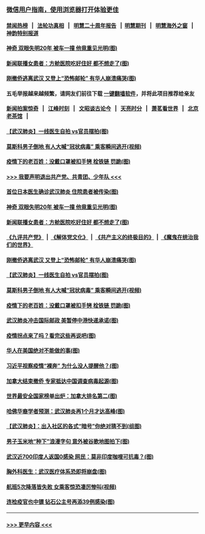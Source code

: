 ### [微信用户指南，使用浏览器打开体验更佳](https://github.com/gfw-breaker/banned-news1/blob/master/indexes/wechat-guide.md?t=0)
#### [禁闻热榜](热点新闻.md?t=0)  &nbsp;&nbsp;|&nbsp;&nbsp; [法轮功真相](https://github.com/gfw-breaker/truth/blob/master/README.md?t=0) &nbsp;&nbsp;|&nbsp;&nbsp; [明慧二十周年报告](https://github.com/gfw-breaker/mh-reports/blob/master/README.md?t=0) &nbsp;&nbsp;|&nbsp;&nbsp;[明慧期刊](https://github.com/gfw-breaker/mh-qikan) &nbsp;&nbsp;|&nbsp;&nbsp; [明慧海外之窗](https://github.com/gfw-breaker/mh-news/blob/master/README.md?t=0) &nbsp;&nbsp;|&nbsp;&nbsp; [神韵特别报道](https://github.com/gfw-breaker/mh-news/blob/master/shenyun.md?t=0)
#### [神奇 双眼失明20年 被车一撞 他竟重见光明(图)](../pages/p3/923113.md?t=02150822) 
#### [新闻联播女患者：方舱医院吃好住好 都不想走了(图)](../pages/p3/923101.md?t=02150822) 
#### [刚撤侨逃离武汉 又登上“恐怖邮轮” 有华人崩溃痛哭(图)](../pages/p3/923038.md?t=02150822) 
#### 五毛举报越来越频繁，请网友们前往下载 [一键翻墙软件](https://github.com/gfw-breaker/ssr-accounts)，并将此项目推荐给亲友
#### [新闻拍案惊奇](https://github.com/gfw-breaker/banned-news1/blob/master/pages/link4.md) &nbsp;&nbsp;|&nbsp;&nbsp; [江峰时刻](https://github.com/gfw-breaker/banned-news1/blob/master/pages/link4.md) &nbsp;&nbsp;|&nbsp;&nbsp; [文昭谈古论今](https://github.com/gfw-breaker/banned-news1/blob/master/pages/link4.md) &nbsp;&nbsp;|&nbsp;&nbsp; [天亮时分](https://github.com/gfw-breaker/banned-news1/blob/master/pages/link4.md) &nbsp;&nbsp;|&nbsp;&nbsp; [萧茗看世界](https://github.com/gfw-breaker/banned-news1/blob/master/pages/link4.md) &nbsp;&nbsp;|&nbsp;&nbsp; [北京老茶馆](https://github.com/gfw-breaker/banned-news1/blob/master/pages/link4.md) &nbsp;&nbsp;|&nbsp;&nbsp; 
#### [【武汉肺炎】一线医生自拍 vs官员摆拍(图)](../pages/p3/923012.md?t=02150822) 
#### [莫斯科男子倒地 有人大喊“冠状病毒” 乘客瞬间逃开(视频)](../pages/p3/922995.md?t=02150822) 
#### [疫情下的老百姓：没戴口罩被扣手铐 栓铁链 罚跪(图)](../pages/p3/922997.md?t=02150822) 
#### [>>> 我要声明退出共产党、共青团、少年队 <<<](https://github.com/begood0513/goodnews/blob/master/quit/letter.md) 
#### [首位日本医生确诊武汉肺炎 住院患者被传染(图)](../pages/p3/923120.md?t=02150822) 
#### [神奇 双眼失明20年 被车一撞 他竟重见光明(图)](../pages/p3/923113.md?t=02150822) 
#### [新闻联播女患者：方舱医院吃好住好 都不想走了(图)](../pages/p3/923101.md?t=02150822) 
#### [《九评共产党》](https://github.com/begood0513/9ping.md/blob/master/README.md) &nbsp;|&nbsp; [《解体党文化》](../../../../jtdwh.md/blob/master/README.md)  &nbsp;|&nbsp; [《共产主义的终极目的》](../../../../gczydzjmd.md/blob/master/README.md) &nbsp;|&nbsp; [《魔鬼在统治我们的世界》](../../../../mgztzwmdsj.md/blob/master/README.md) 
#### [刚撤侨逃离武汉 又登上“恐怖邮轮” 有华人崩溃痛哭(图)](../pages/p3/923038.md?t=02150822) 
#### [【武汉肺炎】一线医生自拍 vs官员摆拍(图)](../pages/p3/923012.md?t=02150822) 
#### [莫斯科男子倒地 有人大喊“冠状病毒” 乘客瞬间逃开(视频)](../pages/p3/922995.md?t=02150822) 
#### [疫情下的老百姓：没戴口罩被扣手铐 栓铁链 罚跪(图)](../pages/p3/922997.md?t=02150822) 
#### [武汉肺炎冲击国际邮政 美暂停中港快递承诺(图)](../pages/p3/922991.md?t=02150822) 
#### [疫情拐点来了吗？看完这些再说吧(图)](../pages/p3/922980.md?t=02150822) 
#### [华人在美国绝对不能做的事(图)](../pages/p3/922917.md?t=02150822) 
#### [习近平视察疫情“裸奔” 为什么没人提醒他？(图)](../pages/p3/922901.md?t=02150822) 
#### [加拿大结束撤侨 专家抵达中国调查病毒起源(图)](../pages/p3/922906.md?t=02150822) 
#### [世界最安全国家榜单出炉：加拿大排名第二(图)](../pages/p3/922905.md?t=02150822) 
#### [哈佛华裔学者预测：武汉肺炎再1个月才达高峰(图)](../pages/p3/922899.md?t=02150822) 
#### [【武汉肺炎】：出入社区的各式“暗号”你绝对猜不到(组图)](../pages/p3/922891.md?t=02150822) 
#### [男子玉米地“种下”浪漫字句 意外被谷歌地图拍下(图)](../pages/p3/922890.md?t=02150822) 
#### [武汉近700印度人返国0感染 网民：莫非印度咖哩可抗毒？(图)](../pages/p3/922887.md?t=02150822) 
#### [胸外科医生：武汉医疗体系恐即将崩盘(图)](../pages/p3/922832.md?t=02150822) 
#### [航班5次降落皆失败 女乘客惊恐凄厉惨叫(视频)](../pages/p3/922826.md?t=02150822) 
#### [连检疫官也中镖 钻石公主号再添39例感染(图)](../pages/p3/922827.md?t=02150822) 

----
#### [ >>> 更早内容 <<< ](../indexes/p3-earlier.md)
